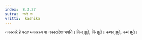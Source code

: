 ```yaml
---
index:  8.3.27
sutra:  नपरे नः
vritti:  kashika 
---
```


नकारपरे हे परतः मकारस्य वा नकारादेशः भवति। किन् ह्नुते, किं ह्नुते। कथन् ह्नुते, कथं ह्नुते।

